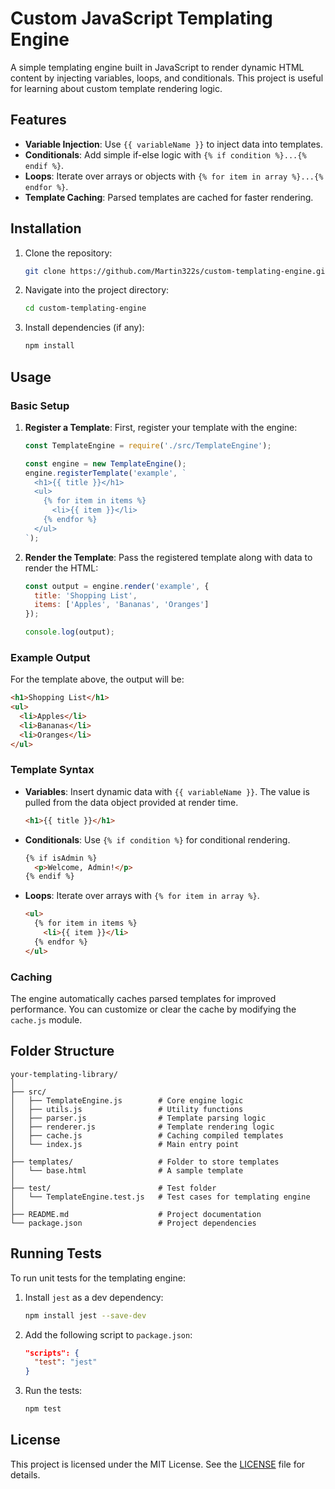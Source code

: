 
# Custom JavaScript Templating Engine

A simple templating engine built in JavaScript to render dynamic HTML content by injecting variables, loops, and conditionals. This project is useful for learning about custom template rendering logic.

## Features

- **Variable Injection**: Use `{{ variableName }}` to inject data into templates.
- **Conditionals**: Add simple if-else logic with `{% if condition %}...{% endif %}`.
- **Loops**: Iterate over arrays or objects with `{% for item in array %}...{% endfor %}`.
- **Template Caching**: Parsed templates are cached for faster rendering.

## Installation

1. Clone the repository:
    ```bash
    git clone https://github.com/Martin322s/custom-templating-engine.git
    ```

2. Navigate into the project directory:
    ```bash
    cd custom-templating-engine
    ```

3. Install dependencies (if any):
    ```bash
    npm install
    ```

## Usage

### Basic Setup

1. **Register a Template**: First, register your template with the engine:
    ```js
    const TemplateEngine = require('./src/TemplateEngine');

    const engine = new TemplateEngine();
    engine.registerTemplate('example', `
      <h1>{{ title }}</h1>
      <ul>
        {% for item in items %}
          <li>{{ item }}</li>
        {% endfor %}
      </ul>
    `);
    ```

2. **Render the Template**: Pass the registered template along with data to render the HTML:
    ```js
    const output = engine.render('example', {
      title: 'Shopping List',
      items: ['Apples', 'Bananas', 'Oranges']
    });

    console.log(output);
    ```

### Example Output

For the template above, the output will be:
```html
<h1>Shopping List</h1>
<ul>
  <li>Apples</li>
  <li>Bananas</li>
  <li>Oranges</li>
</ul>
```

### Template Syntax

- **Variables**: Insert dynamic data with `{{ variableName }}`. The value is pulled from the data object provided at render time.
    ```html
    <h1>{{ title }}</h1>
    ```

- **Conditionals**: Use `{% if condition %}` for conditional rendering.
    ```html
    {% if isAdmin %}
      <p>Welcome, Admin!</p>
    {% endif %}
    ```

- **Loops**: Iterate over arrays with `{% for item in array %}`.
    ```html
    <ul>
      {% for item in items %}
        <li>{{ item }}</li>
      {% endfor %}
    </ul>
    ```

### Caching

The engine automatically caches parsed templates for improved performance. You can customize or clear the cache by modifying the `cache.js` module.

## Folder Structure

```text
your-templating-library/
│
├── src/
│   ├── TemplateEngine.js        # Core engine logic
│   ├── utils.js                 # Utility functions
│   ├── parser.js                # Template parsing logic
│   ├── renderer.js              # Template rendering logic
│   ├── cache.js                 # Caching compiled templates
│   └── index.js                 # Main entry point
│
├── templates/                   # Folder to store templates
│   └── base.html                # A sample template
│
├── test/                        # Test folder
│   └── TemplateEngine.test.js   # Test cases for templating engine
│
├── README.md                    # Project documentation
└── package.json                 # Project dependencies
```

## Running Tests

To run unit tests for the templating engine:

1. Install `jest` as a dev dependency:
    ```bash
    npm install jest --save-dev
    ```

2. Add the following script to `package.json`:
    ```json
    "scripts": {
      "test": "jest"
    }
    ```

3. Run the tests:
    ```bash
    npm test
    ```

## License

This project is licensed under the MIT License. See the [LICENSE](LICENSE) file for details.